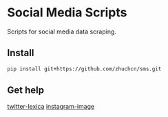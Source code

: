 # Social Media Scripts

Scripts for social media data scraping.

## Install

```bash
pip install git+https://github.com/zhuchcn/sms.git
```

## Get help

[twitter-lexica](https://github.com/zhuchcn/sms/tree/master/sms/twitter_lexica)
[instagram-image](https://github.com/zhuchcn/sms/tree/master/sms/instagram)